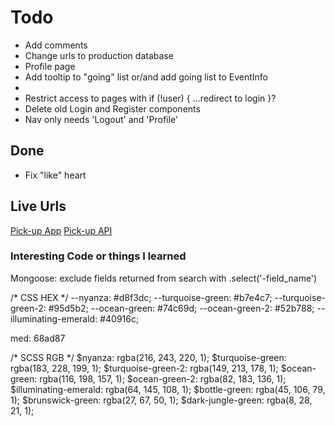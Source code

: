 # Todo
- Add comments
- Change urls to production database
- Profile page
- Add tooltip to "going" list or/and add going list to EventInfo
- 
- Restrict access to pages with if (!user) { ...redirect to login }?
- Delete old Login and Register components
- Nav only needs 'Logout' and 'Profile'

## Done
- Fix "like" heart


## Live Urls
[Pick-up App](http://www.keithrodriguez.me/pickup-client/)
[Pick-up API](https://pick-up-api.herokuapp.com)

### Interesting Code or things I learned
Mongoose: exclude fields returned from search with .select('-field_name')



/* CSS HEX */
--nyanza: #d8f3dc;
--turquoise-green: #b7e4c7;
--turquoise-green-2: #95d5b2;
--ocean-green: #74c69d;
--ocean-green-2: #52b788;
--illuminating-emerald: #40916c;
<!-- --bottle-green: #2d6a4f; -->
<!-- --brunswick-green: #1b4332; -->
<!-- --dark-jungle-green: #081c15; -->

med: 68ad87

/* SCSS RGB */
$nyanza: rgba(216, 243, 220, 1);
$turquoise-green: rgba(183, 228, 199, 1);
$turquoise-green-2: rgba(149, 213, 178, 1);
$ocean-green: rgba(116, 198, 157, 1);
$ocean-green-2: rgba(82, 183, 136, 1);
$illuminating-emerald: rgba(64, 145, 108, 1);
$bottle-green: rgba(45, 106, 79, 1);
$brunswick-green: rgba(27, 67, 50, 1);
$dark-jungle-green: rgba(8, 28, 21, 1);
